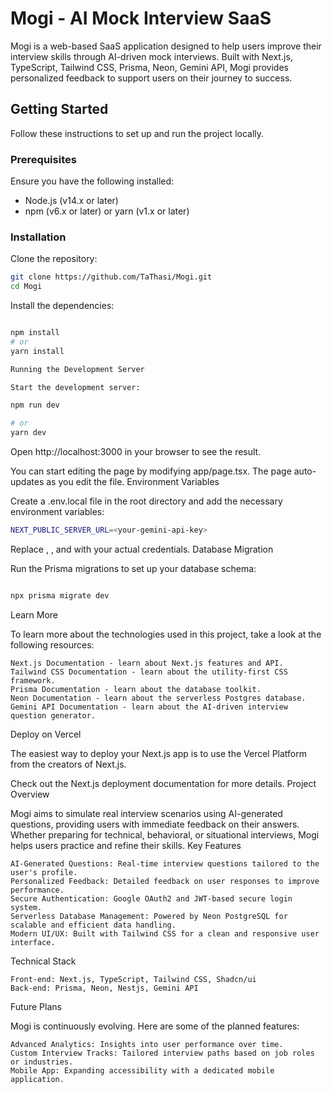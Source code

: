 # Mogi - AI Mock Interview SaaS

Mogi is a web-based SaaS application designed to help users improve their interview skills through AI-driven mock interviews. Built with Next.js, TypeScript, Tailwind CSS, Prisma, Neon, Gemini API, Mogi provides personalized feedback to support users on their journey to success.

## Getting Started

Follow these instructions to set up and run the project locally.

### Prerequisites

Ensure you have the following installed:

- Node.js (v14.x or later)
- npm (v6.x or later) or yarn (v1.x or later)

### Installation

Clone the repository:

``` bash
git clone https://github.com/TaThasi/Mogi.git
cd Mogi
```

Install the dependencies:

```bash

npm install
# or
yarn install

Running the Development Server

Start the development server:
```

```bash
npm run dev

# or
yarn dev
```
Open http://localhost:3000 in your browser to see the result.

You can start editing the page by modifying app/page.tsx. The page auto-updates as you edit the file.
Environment Variables

Create a .env.local file in the root directory and add the necessary environment variables:

```bash
NEXT_PUBLIC_SERVER_URL=<your-gemini-api-key>
```
Replace <your-clerk-frontend-api>, <your-database-url>, and <your-gemini-api-key> with your actual credentials.
Database Migration

Run the Prisma migrations to set up your database schema:

```bash

npx prisma migrate dev

```
Learn More

To learn more about the technologies used in this project, take a look at the following resources:

    Next.js Documentation - learn about Next.js features and API.
    Tailwind CSS Documentation - learn about the utility-first CSS framework.
    Prisma Documentation - learn about the database toolkit.
    Neon Documentation - learn about the serverless Postgres database.
    Gemini API Documentation - learn about the AI-driven interview question generator.

Deploy on Vercel

The easiest way to deploy your Next.js app is to use the Vercel Platform from the creators of Next.js.

Check out the Next.js deployment documentation for more details.
Project Overview

Mogi aims to simulate real interview scenarios using AI-generated questions, providing users with immediate feedback on their answers. Whether preparing for technical, behavioral, or situational interviews, Mogi helps users practice and refine their skills.
Key Features

    AI-Generated Questions: Real-time interview questions tailored to the user's profile.
    Personalized Feedback: Detailed feedback on user responses to improve performance.
    Secure Authentication: Google OAuth2 and JWT-based secure login system.
    Serverless Database Management: Powered by Neon PostgreSQL for scalable and efficient data handling.
    Modern UI/UX: Built with Tailwind CSS for a clean and responsive user interface.

Technical Stack

    Front-end: Next.js, TypeScript, Tailwind CSS, Shadcn/ui
    Back-end: Prisma, Neon, Nestjs, Gemini API

Future Plans

Mogi is continuously evolving. Here are some of the planned features:

    Advanced Analytics: Insights into user performance over time.
    Custom Interview Tracks: Tailored interview paths based on job roles or industries.
    Mobile App: Expanding accessibility with a dedicated mobile application.

